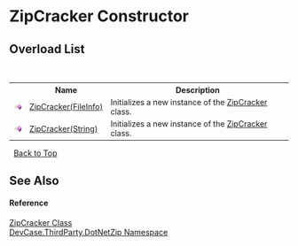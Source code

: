 # ZipCracker Constructor 
 


## Overload List
&nbsp;<table><tr><th></th><th>Name</th><th>Description</th></tr><tr><td>![Public method](media/pubmethod.gif "Public method")</td><td><a href="M_DevCase_ThirdParty_DotNetZip_ZipCracker__ctor">ZipCracker(FileInfo)</a></td><td>
Initializes a new instance of the <a href="T_DevCase_ThirdParty_DotNetZip_ZipCracker">ZipCracker</a> class.</td></tr><tr><td>![Public method](media/pubmethod.gif "Public method")</td><td><a href="M_DevCase_ThirdParty_DotNetZip_ZipCracker__ctor_1">ZipCracker(String)</a></td><td>
Initializes a new instance of the <a href="T_DevCase_ThirdParty_DotNetZip_ZipCracker">ZipCracker</a> class.</td></tr></table>&nbsp;
<a href="#zipcracker-constructor">Back to Top</a>

## See Also


#### Reference
<a href="T_DevCase_ThirdParty_DotNetZip_ZipCracker">ZipCracker Class</a><br /><a href="N_DevCase_ThirdParty_DotNetZip">DevCase.ThirdParty.DotNetZip Namespace</a><br />